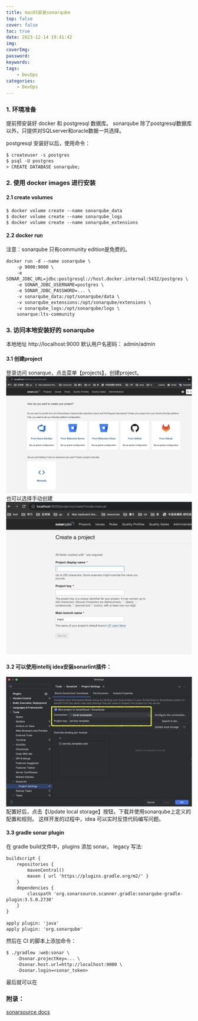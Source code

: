 ```yaml
---
title: macOS安装sonarqube
top: false
cover: false
toc: true
date: 2023-12-14 19:41:42
img:
coverImg:
password:
keywords:
tags:
    - DevOps
categories:
    - DevOps
---
```


### 1. 环境准备
提前预安装好 docker 和 postgresql 数据库。
sonarqube 除了postgresql数据库以外，只提供对SQLserver和oracle数据一共选择。

postgresql 安装好以后，使用命令：
```
$ createuser -s postgres
$ psql -U postgres
> CREATE DATABASE sonarqube;
```

### 2. 使用 docker images 进行安装
#### 2.1 create volumes
```
$ docker volume create --name sonarqube_data
$ docker volume create --name sonarqube_logs
$ docker volume create --name sonarqube_extensions
```

#### 2.2 docker run
注意：sonarqube 只有community edition是免费的。
```
docker run -d --name sonarqube \
    -p 9000:9000 \
    -e SONAR_JDBC_URL=jdbc:postgresql://host.docker.internal:5432/postgres \
    -e SONAR_JDBC_USERNAME=postgres \
    -e SONAR_JDBC_PASSWORD=... \
    -v sonarqube_data:/opt/sonarqube/data \
    -v sonarqube_extensions:/opt/sonarqube/extensions \
    -v sonarqube_logs:/opt/sonarqube/logs \
    sonarque:lts-community
```

### 3. 访问本地安装好的 sonarqube
本地地址 http://localhost:9000
默认用户名密码： admin/admin

#### 3.1 创建project
登录访问 sonarque，点击菜单【projects】，创建project。
![create projects](./macOS安装sonarqube/create_projects.png)
也可以选择手动创建
![manual create project](./macOS安装sonarqube/manual_create_project.png)

#### 3.2 可以使用intellij idea安装sonarlint插件：
![sonarlint configuration](./macOS安装sonarqube/sonarlint_configuration.png)
配置好后，点击【Update local storage】按钮，下载并使用sonarqube上定义的配置和规则。
这样开发的过程中，idea 可以实时反馈代码编写问题。

#### 3.3 gradle sonar plugin
在 gradle build文件中，plugins 添加 sonar。
legacy 写法:
```
buildscript {
    repositories {
        mavenCentral()
        maven { url 'https://plugins.gradle.org/m2/' }
    }
    dependencies {
        classpath 'org.sonarsource.scanner.gradle:sonarqube-gradle-plugin:3.5.0.2730'
    }
}

apply plugin: 'java'
apply plugin: 'org.sonarqube'
```

然后在 CI 的脚本上添加命令：
```
$ ./gradlew :web:sonar \
    -Dsonar.projectKey=... \
    -Dsonar.host.url=http://localhost:9000 \
    -Dsonar.login=<sonar_token>

```
最后就可以在

### 附录：
[sonarsource docs](https://docs.sonarsource.com/sonarqube/9.9/setup-and-upgrade/install-the-server/#installing-sonarqube-from-the-docker-image)